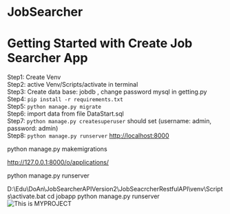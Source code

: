 # JobSearcher
# Getting Started with Create Job Searcher App
  Step1: Create Venv \
  Step2: active  Venv/Scripts/activate in terminal \
  Step3: Create data base: jobdb , change password mysql in getting.py \
  Step4: `pip install -r requirements.txt`\
  Step5: `python manage.py migrate`\
  Step6: import data from file DataStart.sql\
  Step7: `python manage.py createsuperuser` should set (username: admin, password: admin)\
  Step8: `python manage.py runserver`
  [http://localhost:8000](http://localhost:8000)
  

python manage.py makemigrations

http://127.0.0.1:8000/o/applications/


python manage.py runserver



D:\Edu\DoAn\JobSearcherAPIVersion2\JobSeacrcherRestfulAPI\venv\Scripts\activate.bat
cd jobapp
python manage.py runserver\
![This is MYPROJECT](https://res.cloudinary.com/dn9h5wifn/image/upload/v1652887737/Job_search_community_Logo_si94td.gif)

